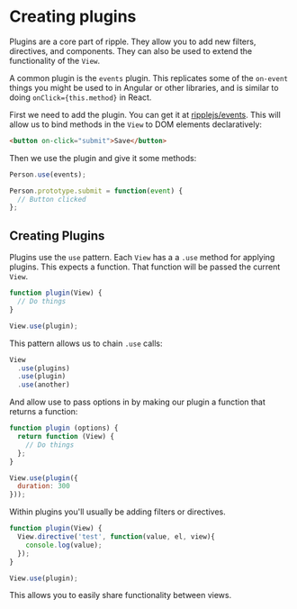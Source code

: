# Creating plugins

Plugins are a core part of ripple. They allow you to add new filters, directives, and components. They can also be used to extend the functionality of the `View`.

A common plugin is the `events` plugin. This replicates some of the `on-event` things you might be used to in Angular or other libraries, and is similar to doing `onClick={this.method}` in React.

First we need to add the plugin. You can get it at [ripplejs/events](https://github.com/ripplejs/events). This will allow us to bind methods in the `View` to DOM elements declaratively:

```html
<button on-click="submit">Save</button>
```

Then we use the plugin and give it some methods:

```js
Person.use(events);

Person.prototype.submit = function(event) {
  // Button clicked  
};
```

## Creating Plugins

Plugins use the `use` pattern. Each `View` has a a `.use` method for applying plugins. This expects a function. That function will be passed the current `View`.

```js
function plugin(View) {
  // Do things
}

View.use(plugin);
```

This pattern allows us to chain `.use` calls:

```js
View
  .use(plugins)
  .use(plugin)
  .use(another)
```

And allow use to pass options in by making our plugin a function that returns a function:

```js
function plugin (options) {
  return function (View) {
    // Do things
  };
}

View.use(plugin({
  duration: 300
}));
```

Within plugins you'll usually be adding filters or directives.

```js
function plugin(View) {
  View.directive('test', function(value, el, view){
    console.log(value);
  });
}

View.use(plugin);
```

This allows you to easily share functionality between views.